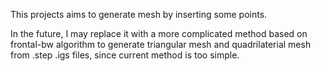 This projects aims to generate mesh by inserting some points.

In the future, I may replace it with a more complicated method based on frontal-bw algorithm to generate triangular mesh and quadrilaterial mesh from .step .igs files, since current method is too simple.
